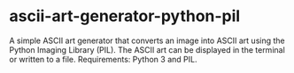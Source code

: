 # ascii-art-generator-python-pil
A simple ASCII art generator that converts an image into ASCII art using the Python Imaging Library (PIL). The ASCII art can be displayed in the terminal or written to a file. Requirements: Python 3 and PIL.

